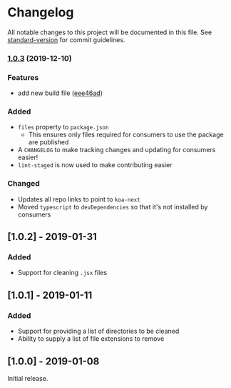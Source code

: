 # Changelog

All notable changes to this project will be documented in this file. See [standard-version](https://github.com/conventional-changelog/standard-version) for commit guidelines.

### [1.0.3](https://github.com/koa-next/ts-clean/compare/v1.0.2...v1.0.3) (2019-12-10)


### Features

* add new build file ([eee46ad](https://github.com/koa-next/ts-clean/commit/eee46ad6d1e071c8dc4377458b6f65698e52ad22))

### Added
  - `files` property to `package.json`
    - This ensures only files required for consumers to use the package are published
  - A `CHANGELOG` to make tracking changes and updating for consumers easier!
  - `lint-staged` is now used to make contributing easier

### Changed
  - Updates all repo links to point to `koa-next`
  - Moved `typescript` to `devDependencies` so that it's not installed by consumers

## [1.0.2] - 2019-01-31

### Added
  - Support for cleaning `.jsx` files

## [1.0.1] - 2019-01-11

### Added
  - Support for providing a list of directories to be cleaned
  - Ability to supply a list of file extensions to remove

## [1.0.0] - 2019-01-08

Initial release.

